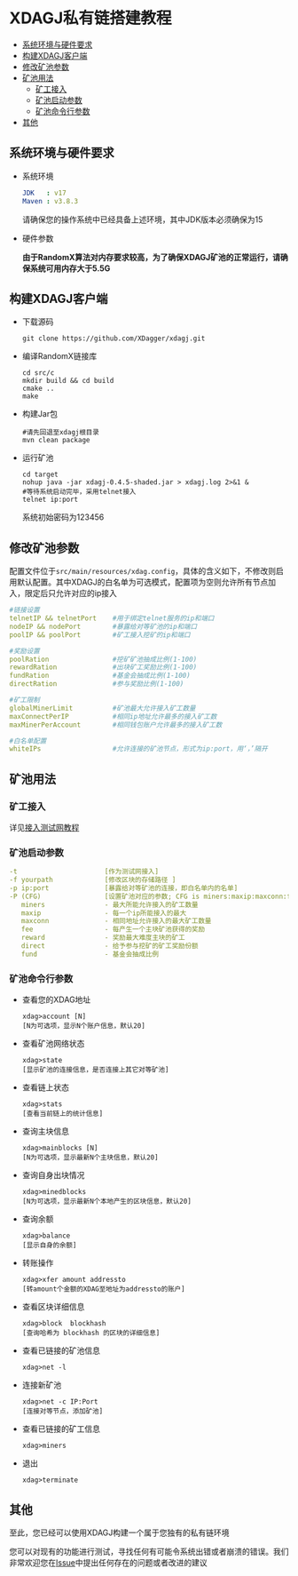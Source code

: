 # XDAGJ私有链搭建教程


  - [系统环境与硬件要求](#系统环境与硬件要求)
  - [构建XDAGJ客户端](#构建xdagj客户端)
  - [修改矿池参数](#修改矿池参数)
  - [矿池用法](#矿池用法)
    - [矿工接入](#矿工接入)
    - [矿池启动参数](#矿池启动参数)
    - [矿池命令行参数](#矿池命令行参数)
  - [其他](#其他)

## 系统环境与硬件要求

- 系统环境

  ```yaml
  JDK   : v17
  Maven : v3.8.3
  ```

  请确保您的操作系统中已经具备上述环境，其中JDK版本必须确保为15

- 硬件参数

  **由于RandomX算法对内存要求较高，为了确保XDAGJ矿池的正常运行，请确保系统可用内存大于5.5G**



## 构建XDAGJ客户端

- 下载源码

  ```shell
  git clone https://github.com/XDagger/xdagj.git
  ```

- 编译RandomX链接库

  ```shell
  cd src/c
  mkdir build && cd build
  cmake ..
  make
  ```

- 构建Jar包

  ```shell
  #请先回退至xdagj根目录
  mvn clean package
  ```

- 运行矿池

  ```shell
  cd target
  nohup java -jar xdagj-0.4.5-shaded.jar > xdagj.log 2>&1 &
  #等待系统启动完毕，采用telnet接入
  telnet ip:port
  ```

  系统初始密码为123456



## 修改矿池参数

配置文件位于`src/main/resources/xdag.config`，具体的含义如下，不修改则启用默认配置。其中XDAGJ的白名单为可选模式，配置项为空则允许所有节点加入，限定后只允许对应的ip接入

```yaml
#链接设置
telnetIP && telnetPort    #用于绑定telnet服务的ip和端口
nodeIP && nodePort        #暴露给对等矿池的ip和端口
poolIP && poolPort        #矿工接入挖矿的ip和端口

#奖励设置
poolRation                #挖矿矿池抽成比例(1-100)
rewardRation              #出块矿工奖励比例(1-100)
fundRation                #基金会抽成比例(1-100)
directRation              #参与奖励比例(1-100)

#矿工限制
globalMinerLimit          #矿池最大允许接入矿工数量
maxConnectPerIP           #相同ip地址允许最多的接入矿工数
maxMinerPerAccount        #相同钱包账户允许最多的接入矿工数

#白名单配置
whiteIPs                  #允许连接的矿池节点，形式为ip:port，用‘，’隔开
```



## 矿池用法

### 矿工接入

详见[接入测试网教程](XDAGJ_TestNet_Access_Turial_zh.md)

### 矿池启动参数

```yaml
-t                      [作为测试网接入]
-f yourpath             [修改区块的存储路径 ]
-p ip:port              [暴露给对等矿池的连接，即白名单内的名单]
-P (CFG)                [设置矿池对应的参数; CFG is miners:maxip:maxconn:fee:reward:direct:fund
   miners               - 最大所能允许接入的矿工数量
   maxip                - 每一个ip所能接入的最大
   maxconn              - 相同地址允许接入的最大矿工数量
   fee                  - 每产生一个主块矿池获得的奖励
   reward               - 奖励最大难度主块的矿工
   direct               - 给予参与挖矿的矿工奖励份额
   fund                 - 基金会抽成比例
```

### 矿池命令行参数

- 查看您的XDAG地址

  ```she
  xdag>account [N]
  [N为可选项，显示N个账户信息，默认20]
  ```

- 查看矿池网络状态

  ```shell
  xdag>state
  [显示矿池的连接信息，是否连接上其它对等矿池]
  ```

- 查看链上状态

  ```shell
  xdag>stats
  [查看当前链上的统计信息]
  ```

- 查询主块信息

  ```shell
  xdag>mainblocks [N]
  [N为可选项，显示最新N个主块信息，默认20]
  ```

- 查询自身出块情况

  ```shell
  xdag>minedblocks
  [N为可选项，显示最新N个本地产生的区块信息，默认20]
  ```

- 查询余额

  ```shell
  xdag>balance
  [显示自身的余额]
  ```

- 转账操作

  ```shell
  xdag>xfer amount addressto
  [转amount个金额的XDAG至地址为addressto的账户]
  ```

- 查看区块详细信息

  ```shell
  xdag>block  blockhash
  [查询哈希为 blockhash 的区块的详细信息]
  ```

- 查看已链接的矿池信息

  ```shell
  xdag>net -l
  ```

- 连接新矿池

  ```shell
  xdag>net -c IP:Port
  [连接对等节点，添加矿池]
  ```

- 查看已链接的矿工信息

  ```shell
  xdag>miners
  ```

- 退出

  ```shell
  xdag>terminate
  ```



## 其他

至此，您已经可以使用XDAGJ构建一个属于您独有的私有链环境

您可以对现有的功能进行测试，寻找任何有可能令系统出错或者崩溃的错误。我们非常欢迎您在[Issue](https://github.com/XDagger/xdagj/issues)中提出任何存在的问题或者改进的建议


